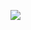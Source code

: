 ![](https://github-readme-stats.vercel.app/api/top-langs/?username=SetyaMeas&theme=dark&hide_border=true&include_all_commits=true&count_private=true&layout=compact)
